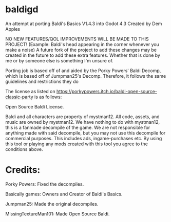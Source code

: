 # baldigd
An attempt at porting Baldi's Basics V1.4.3 into Godot 4.3 Created by Dem Apples

NO NEW FEATURES/QOL IMPROVEMENTS WILL BE MADE TO THIS PROJECT! 
(Example: Baldi's head appearing in the corner whenever you make a noise) 
A future fork of the project to add these changes may be created in the future to add these extra features. Whether that is done by me or by someone else is something I'm unsure of.

Porting job is based off of and aided by the Porky Powers' Baldi Decomp, which is based off of Jumpman25's Decomp. Therefore, it follows the same guidelines and restrictions they do

The license as listed on https://porkypowers.itch.io/baldi-open-source-classic-party is as follows:

Open Source Baldi License.

Baldi and all characters are property of mystman12. All code, assets, and music are owned by mystman12. We have nothing to do with mystman12, this is a fanmade decompile of the game. We are not responsible for anything made with said decompile, but you may not use this decompile for commercial purposes. This includes ads, ingame-purchases etc. By using this tool or playing any mods created with this tool you agree to the conditions above.

# Credits:

Porky Powers: Fixed the decompiles.

Basically games: Owners and Creator of Baldi's Basics.

Jumpman25: Made the original decompiles.

MissingTextureMan101: Made Open Source Baldi.
